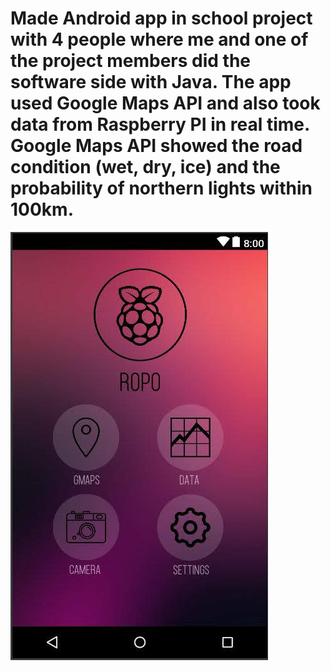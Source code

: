 # Made Android app in school project with 4 people where me and one of the project members did the software side with Java. The app used Google Maps API and also took data from Raspberry PI in real time. Google Maps API showed the road condition (wet, dry, ice) and the probability of northern lights within 100km.

![Screenshot](sample.jpg)
